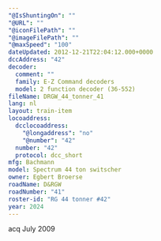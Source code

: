 ```yaml
---
"@IsShuntingOn": ""
"@URL": ""
"@iconFilePath": ""
"@imageFilePath": ""
"@maxSpeed": "100"
dateUpdated: 2012-12-21T22:04:12.000+0000
dccAddress: "42"
decoder:
  comment: ""
  family: E-Z Command decoders
  model: 2 function decoder (36-552)
fileName: DRGW_44_tonner_41
lang: nl
layout: train-item
locoaddress:
  dcclocoaddress:
    "@longaddress": "no"
    "@number": "42"
  number: "42"
  protocol: dcc_short
mfg: Bachmann
model: Spectrum 44 ton switscher
owner: Egbert Broerse
roadName: D&RGW
roadNumber: "41"
roster-id: "RG 44 tonner #42"
year: 2024
---
```


acq July 2009
